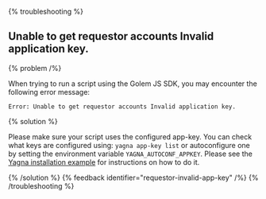 {% troubleshooting %}

## Unable to get requestor accounts Invalid application key.

{% problem /%}

When trying to run a script using the Golem JS SDK, you may encounter the following error message:

```
Error: Unable to get requestor accounts Invalid application key.
```

{% solution %}

Please make sure your script uses the configured app-key. You can check what keys are configured using: `yagna app-key list` or autoconfigure one by setting the environment variable `YAGNA_AUTOCONF_APPKEY`. Please see the [Yagna installation example](/docs/creators/tools/yagna/yagna-installation-for-requestors) for instructions on how to do it.

{% /solution %}
{% feedback identifier="requestor-invalid-app-key" /%}
{% /troubleshooting %}
